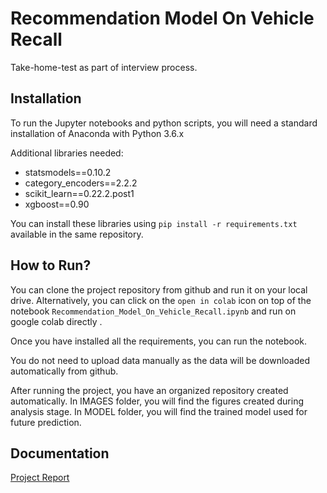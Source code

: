 # Recommendation Model On Vehicle Recall

Take-home-test as part of interview process.

## Installation
To run the Jupyter notebooks and python scripts, you will need a standard installation of Anaconda with Python 3.6.x

Additional libraries needed:

* statsmodels==0.10.2
* category_encoders==2.2.2
* scikit_learn==0.22.2.post1
* xgboost==0.90

You can install these libraries using `pip install -r requirements.txt` available in the same repository.

## How to Run?
You can clone the project repository from github and run it on your local drive. Alternatively, you can click on the `open in colab` icon on top of the notebook `Recommendation_Model_On_Vehicle_Recall.ipynb` and run on google colab directly .

Once you have installed all the requirements, you can run the notebook.

You do not need to upload data manually as the data will be downloaded automatically from github.

After running the project, you have an organized repository created automatically. In IMAGES folder, you will find the figures created during analysis stage. In MODEL folder, you will find the trained model used for future prediction.

## Documentation
[Project Report](https://github.com/AilingLiu/Recommendation_Model_On_Vehicle_Recall/blob/master/Vehicle_Recall_Recommendation%20Model_Report.pdf)
